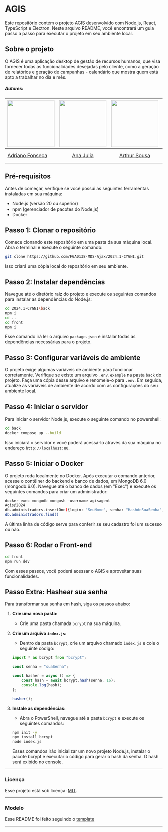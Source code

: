 
# AGIS

Este repositório contém o projeto AGIS desenvolvido com Node.js, React, TypeScript e Electron. Neste arquivo README, você encontrará um guia passo a passo para executar o projeto em seu ambiente local.

## Sobre o projeto

O AGIS é uma aplicação desktop de gestão de recursos humanos, que visa fornecer todas as funcionalidades desejadas pelo cliente, como a geração de relatórios e geração de campanhas - calendário que mostra quem está apto a trabalhar no dia e mês.

##### Autores:

<!-- Tabela com os nomes e fotos-->
| <a href="https://github.com/Dridr1"><img src="https://avatars.githubusercontent.com/u/72324924?v=4" width="150" ></img></a> | <a href="https://github.com/ailujana"><img src="https://avatars.githubusercontent.com/u/107697177?v=4" width="150"></img></a> | <a href="https://github.com/Tutzs"><img src="https://avatars.githubusercontent.com/u/110691207?s=400&u=0f285ace4b3188bb274e2531ead3691d7161656a&v=4" width="150"></img></a> | <a href="https://github.com/caua08"><img src="https://avatars.githubusercontent.com/u/97673403?v=4" width="150"></img></a> | <a href="https://github.com/iancostag"><img src="https://avatars.githubusercontent.com/u/146049457?v=4" width="150"></img></a> |<a href="https://github.com/junioramaral22"><img src="https://avatars.githubusercontent.com/u/106130191?v=4" width="150"></img></a> | <a href="https://github.com/pedroluizfo"><img src="https://avatars.githubusercontent.com/u/101995982?v=4" width="150"></img></a>| <a href="https://github.com/SrFokse"><img src="https://avatars.githubusercontent.com/u/123479505?v=4" width="150"></img></a> |
|----------|:------:|:------:|:------:|:------:|:------:|:------:|:------:|
|[Adriano Fonseca](https://github.com/Dridr1)|  [Ana Julia](https://github.com/ailujana) | [Arthur Sousa](https://github.com/Tutzs) | [Caua Araujo](https://github.com/caua08) | [Ian Costa](https://github.com/iancostag) |[Necivaldo Amaral](https://github.com/junioramaral22) |[Pedro Luiz](https://github.com/pedroluizfo) | [Weverton Rodrigues](https://github.com/SrFokse) |

## Pré-requisitos

Antes de começar, verifique se você possui as seguintes ferramentas instaladas em sua máquina:

- Node.js (versão 20 ou superior)
- npm (gerenciador de pacotes do Node.js)
- Docker 

## Passo 1: Clonar o repositório

Comece clonando este repositório em uma pasta da sua máquina local. Abra o terminal e execute o seguinte comando:

```bash
git clone https://github.com/FGA0138-MDS-Ajax/2024.1-CYGNI.git
```

Isso criará uma cópia local do repositório em seu ambiente.

## Passo 2: Instalar dependências

Navegue até o diretório raiz do projeto e execute os seguintes comandos para instalar as dependências do Node.js:

```bash
cd 2024.1-CYGNI\back
npm i
cd ..
cd front
npm i
```

Esse comando irá ler o arquivo `package.json` e instalar todas as dependências necessárias para o projeto.

## Passo 3: Configurar variáveis de ambiente

O projeto exige algumas variáveis de ambiente para funcionar corretamente. Verifique se existe um arquivo `.env.example` na pasta `back` do projeto. Faça uma cópia desse arquivo e renomeie-o para `.env`. Em seguida, atualize as variáveis de ambiente de acordo com as configurações do seu ambiente local.

## Passo 4: Iniciar o servidor

Para iniciar o servidor Node.js, execute o seguinte comando no powershell:

```bash
cd back
docker compose up --build
```

Isso iniciará o servidor e você poderá acessá-lo através da sua máquina no endereço `http://localhost:80`.

## Passo 5: Iniciar o Docker 

O projeto roda localmente no Docker. Após executar o comando anterior, acesse o contêiner do backend e banco de dados, em MongoDB 6.0 (mongodb:6.0). Navegue até o banco de dados (em "Exec") e execute os seguintes comandos para criar um administrador:

```bash
docker exec mongodb mongosh —username agisagent 
Agis@2024
db.administradors.insertOne({login: "SeuNome", senha: "HashdeSuaSenha", privilegios:true, email: "seuemail@gmail.com"});
db.administradors.find()
```

A última linha de código serve para conferir se seu cadastro foi um sucesso ou não.

## Passo 6: Rodar o Front-end

```bash
cd front
npm run dev
```

Com esses passos, você poderá acessar o AGIS e aproveitar suas funcionalidades.

## Passo Extra: Hashear sua senha

Para transformar sua senha em hash, siga os passos abaixo:

1. **Crie uma nova pasta:**
   - Crie uma pasta chamada `bcrypt` na sua máquina.

2. **Crie um arquivo `index.js`:**
   - Dentro da pasta `bcrypt`, crie um arquivo chamado `index.js` e cole o seguinte código:

   ```javascript
   import * as bcrypt from "bcrypt";

   const senha = "suaSenha";

   const hasher = async () => {
       const hash = await bcrypt.hash(senha, 16);
       console.log(hash);
   };

   hasher();

3. **Instale as dependências:**
   - Abra o PowerShell, navegue até a pasta `bcrypt` e execute os seguintes comandos:

   ```bash
   npm init -y
   npm install bcrypt
   node index.js
   ```
   Esses comandos irão inicializar um novo projeto Node.js, instalar o pacote bcrypt e executar o código para gerar o hash da senha. O hash será exibido no console.

---

### Licença

Esse projeto está sob licença: [MIT](LICENSE).

---

### Modelo

Esse README foi feito seguindo o [template](https://github.com/DiasEllen26/template-readme)

---